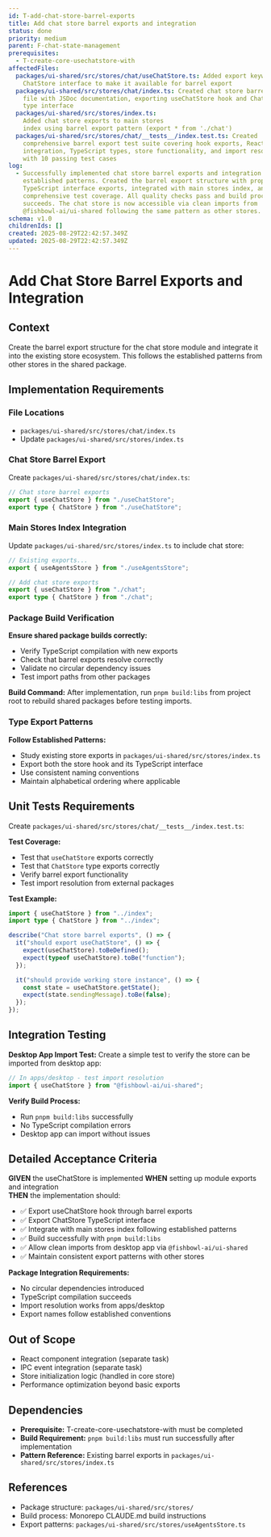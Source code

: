 ```yaml
---
id: T-add-chat-store-barrel-exports
title: Add chat store barrel exports and integration
status: done
priority: medium
parent: F-chat-state-management
prerequisites:
  - T-create-core-usechatstore-with
affectedFiles:
  packages/ui-shared/src/stores/chat/useChatStore.ts: Added export keyword to
    ChatStore interface to make it available for barrel export
  packages/ui-shared/src/stores/chat/index.ts: Created chat store barrel export
    file with JSDoc documentation, exporting useChatStore hook and ChatStore
    type interface
  packages/ui-shared/src/stores/index.ts:
    Added chat store exports to main stores
    index using barrel export pattern (export * from './chat')
  packages/ui-shared/src/stores/chat/__tests__/index.test.ts: Created
    comprehensive barrel export test suite covering hook exports, React
    integration, TypeScript types, store functionality, and import resolution
    with 10 passing test cases
log:
  - Successfully implemented chat store barrel exports and integration following
    established patterns. Created the barrel export structure with proper
    TypeScript interface exports, integrated with main stores index, and added
    comprehensive test coverage. All quality checks pass and build process
    succeeds. The chat store is now accessible via clean imports from
    @fishbowl-ai/ui-shared following the same pattern as other stores.
schema: v1.0
childrenIds: []
created: 2025-08-29T22:42:57.349Z
updated: 2025-08-29T22:42:57.349Z
---
```


# Add Chat Store Barrel Exports and Integration

## Context

Create the barrel export structure for the chat store module and integrate it into the existing store ecosystem. This follows the established patterns from other stores in the shared package.

## Implementation Requirements

### File Locations

- `packages/ui-shared/src/stores/chat/index.ts`
- Update `packages/ui-shared/src/stores/index.ts`

### Chat Store Barrel Export

Create `packages/ui-shared/src/stores/chat/index.ts`:

```typescript
// Chat store barrel exports
export { useChatStore } from "./useChatStore";
export type { ChatStore } from "./useChatStore";
```

### Main Stores Index Integration

Update `packages/ui-shared/src/stores/index.ts` to include chat store:

```typescript
// Existing exports...
export { useAgentsStore } from "./useAgentsStore";

// Add chat store exports
export { useChatStore } from "./chat";
export type { ChatStore } from "./chat";
```

### Package Build Verification

**Ensure shared package builds correctly:**

- Verify TypeScript compilation with new exports
- Check that barrel exports resolve correctly
- Validate no circular dependency issues
- Test import paths from other packages

**Build Command:**
After implementation, run `pnpm build:libs` from project root to rebuild shared packages before testing imports.

### Type Export Patterns

**Follow Established Patterns:**

- Study existing store exports in `packages/ui-shared/src/stores/index.ts`
- Export both the store hook and its TypeScript interface
- Use consistent naming conventions
- Maintain alphabetical ordering where applicable

## Unit Tests Requirements

Create `packages/ui-shared/src/stores/chat/__tests__/index.test.ts`:

**Test Coverage:**

- Test that `useChatStore` exports correctly
- Test that `ChatStore` type exports correctly
- Verify barrel export functionality
- Test import resolution from external packages

**Test Example:**

```typescript
import { useChatStore } from "../index";
import type { ChatStore } from "../index";

describe("Chat store barrel exports", () => {
  it("should export useChatStore", () => {
    expect(useChatStore).toBeDefined();
    expect(typeof useChatStore).toBe("function");
  });

  it("should provide working store instance", () => {
    const state = useChatStore.getState();
    expect(state.sendingMessage).toBe(false);
  });
});
```

## Integration Testing

**Desktop App Import Test:**
Create a simple test to verify the store can be imported from desktop app:

```typescript
// In apps/desktop - test import resolution
import { useChatStore } from "@fishbowl-ai/ui-shared";
```

**Verify Build Process:**

- Run `pnpm build:libs` successfully
- No TypeScript compilation errors
- Desktop app can import without issues

## Detailed Acceptance Criteria

**GIVEN** the useChatStore is implemented
**WHEN** setting up module exports and integration  
**THEN** the implementation should:

- ✅ Export useChatStore hook through barrel exports
- ✅ Export ChatStore TypeScript interface
- ✅ Integrate with main stores index following established patterns
- ✅ Build successfully with `pnpm build:libs`
- ✅ Allow clean imports from desktop app via `@fishbowl-ai/ui-shared`
- ✅ Maintain consistent export patterns with other stores

**Package Integration Requirements:**

- No circular dependencies introduced
- TypeScript compilation succeeds
- Import resolution works from apps/desktop
- Export names follow established conventions

## Out of Scope

- React component integration (separate task)
- IPC event integration (separate task)
- Store initialization logic (handled in core store)
- Performance optimization beyond basic exports

## Dependencies

- **Prerequisite:** T-create-core-usechatstore-with must be completed
- **Build Requirement:** `pnpm build:libs` must run successfully after implementation
- **Pattern Reference:** Existing barrel exports in `packages/ui-shared/src/stores/index.ts`

## References

- Package structure: `packages/ui-shared/src/stores/`
- Build process: Monorepo CLAUDE.md build instructions
- Export patterns: `packages/ui-shared/src/stores/useAgentsStore.ts`
